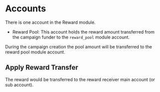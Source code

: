 # **Accounts**

There is one account in the Reward module.

- Reward Pool: This account holds the reward amount transferred from the campaign funder to the `reward_pool` module account.

During the campaign creation the pool amount will be transferred to the reward pool module account.

## Apply Reward Transfer

The reward would be transferred to the reward receiver main account (or sub account).

